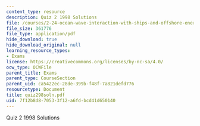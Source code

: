```yaml
---
content_type: resource
description: Quiz 2 1998 Solutions
file: /courses/2-24-ocean-wave-interaction-with-ships-and-offshore-energy-systems-13-022-spring-2002/7f12b8d870533f12a6fdbcd41d650140_quiz298soln.pdf
file_size: 361776
file_type: application/pdf
hide_download: true
hide_download_original: null
learning_resource_types:
- Exams
license: https://creativecommons.org/licenses/by-nc-sa/4.0/
ocw_type: OCWFile
parent_title: Exams
parent_type: CourseSection
parent_uid: ca5422ec-28de-399b-f48f-7a821defd776
resourcetype: Document
title: quiz298soln.pdf
uid: 7f12b8d8-7053-3f12-a6fd-bcd41d650140
---
```

Quiz 2 1998 Solutions